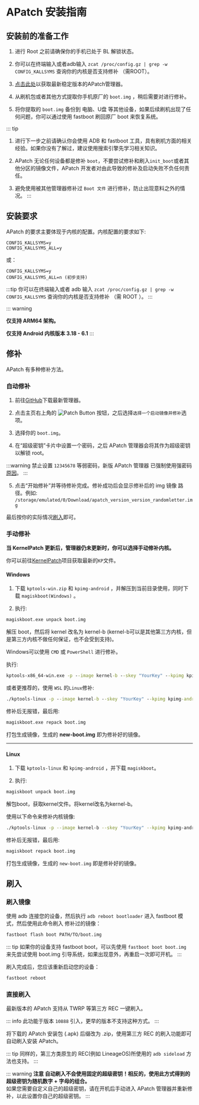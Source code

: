 # APatch 安装指南

## 安装前的准备工作

1. 进行 Root 之前请确保你的手机已处于 BL 解锁状态。

2. 你可以在终端输入或者adb输入 `zcat /proc/config.gz | grep -w CONFIG_KALLSYMS` 查询你的内核是否支持修补 （需ROOT）。

3. [点击此处](https://github.com/bmax121/APatch/releases)以获取最新稳定版本的APatch管理器。

4. 从刷机包或者其他方式提取你手机原厂的 `boot.img` ，稍后需要对进行修补。

5. 将你提取的 `boot.img` 备份到 电脑、U盘 等其他设备，如果后续刷机出现了任何问题，你可以通过使用 fastboot 刷回原厂 boot 来恢复系统。

::: tip
1. 进行下一步之前请确认你会使用 ADB 和 fastboot 工具，具有刷机方面的相关经验。如果你没有了解过，建议使用搜索引擎先学习相关知识。

2. APatch 无论任何设备都是修补 `boot`，不要尝试修补和刷入`init_boot`或者其他分区的镜像文件，APatch 开发者对由此导致的修补及启动失败不负任何责任。

3. 避免使用被其他管理器修补过 `Boot 文件` 进行修补，防止出现意料之外的情况。
:::

## 安装要求

APatch 的要求主要体现于内核的配置。内核配置的要求如下:

```text
CONFIG_KALLSYMS=y
CONFIG_KALLSYMS_ALL=y
```

或：
```text
CONFIG_KALLSYMS=y
CONFIG_KALLSYMS_ALL=n (初步支持)
```

:::tip
你可以在终端输入或者 adb 输入 `zcat /proc/config.gz | grep -w CONFIG_KALLSYMS` 查询你的内核是否支持修补 （需 ROOT ）。
:::

::: warning

**仅支持 ARM64 架构。**

**仅支持 Android 内核版本 3.18 - 6.1**
:::


## 修补

APatch 有多种修补方法。

### 自动修补

1. 前往[GitHub](https://github.com/bmax121/APatch/releases)下载最新管理器。

2. 点击主页右上角的 ![Patch Button](/PButton.png) 按钮，之后选择`选择一个启动镜像并修补`选项。

3. 选择你的 `boot.img`。

4. 在“超级密钥”卡片中设置一个密码，之后 APatch 管理器会将其作为超级密钥以解锁 root。

:::warning 
禁止设置 `12345678` 等弱密码，新版 APatch 管理器 已强制使用强密码  [原因](/zh_CN/warn)。
:::

5. 点击“开始修补”并等待修补完成。修补成功后会显示修补后的 img 镜像 路径。例如: `/storage/emulated/0/Download/apatch_version_version_randomletter.img`

最后按你的实际情况[刷入](#刷入)即可。

### 手动修补

**当 KernelPatch 更新后，管理器仍未更新时，你可以选择手动修补内核。**

你可以前往[KernelPatch](https://github.com/bmax121/KernelPatch/releases)项目获取最新的`KP`文件。

#### Windows

1. 下载 `kptools-win.zip` 和 `kpimg-android` ，并解压到当前目录使用，同时下载 `magiskboot(Windows)` 。

2. 执行:

```cmd
magiskboot.exe unpack boot.img
```

解压 boot，然后将 kernel 改名为 kernel-b (kernel-b可以是其他第三方内核，但是第三方内核不做任何保证，也不会受到支持)。

Windows可以使用 `CMD` 或 `PowerShell` 进行修补。

执行:

```cmd
kptools-x86_64-win.exe -p --image kernel-b --skey "YourKey" --kpimg kpimg-android --out kernel
```

或者更推荐的，使用 `WSL` 的`Linux`修补:

```cmd
./kptools-linux -p --image kernel-b --skey "YourKey" --kpimg kpimg-android --out kernel
```

修补后无报错，最后用:

```cmd
magiskboot.exe repack boot.img
```

打包生成镜像，生成的 **new-boot.img** 即为修补好的镜像。

---

#### Linux

1. 下载 `kptools-linux` 和 `kpimg-android` ，并下载 `magiskboot`。

2. 执行:

```sh
magiskboot unpack boot.img
```

解包boot，获取kernel文件。将kernel改名为kernel-b。

使用以下命令来修补内核镜像:

```sh
./kptools-linux -p --image kernel-b --skey "YourKey" --kpimg kpimg-android --out kernel
```

修补后无报错，最后用:

```sh
magiskboot repack boot.img
```

打包生成镜像，生成的 `new-boot.img` 即是修补好的镜像。

## 刷入

### 刷入镜像

使用 adb 连接您的设备，然后执行 `adb reboot bootloader` 进入 fastboot 模式，然后使用此命令刷入 修补过的镜像：

```sh
fastboot flash boot PATH/TO/boot.img
```

::: tip
如果你的设备支持 fastboot boot，可以先使用 `fastboot boot boot.img` 来先尝试使用 boot.img 引导系统，如果出现意外，再重启一次即可开机。
:::

刷入完成后，您应该重新启动您的设备：

```sh
fastboot reboot
```

### 直接刷入

最新版本的 APatch 支持从 TWRP 等第三方 REC 一键刷入。

::: info
此功能于版本 `10888` 引入，更早的版本不支持这种方式。
:::

将下载的 APatch 安装包 (.apk) 后缀改为 .zip，使用第三方 REC 的刷入功能即可自动刷入安装 APatch。

::: tip
同样的，第三方类原生的 REC(例如 LineageOS)所使用的 `adb sideload` 方法也支持。
:::

::: warning
**注意 自动刷入不会使用固定的超级密钥！相反的，使用此方式得到的超级密钥为随机数字 + 字母的组合。**  
如果您需要自定义自己的超级密钥，请在开机后手动进入 APatch 管理器并重新修补，以此设置你自己的超级密钥。
:::
